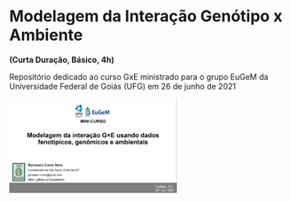 # Modelagem da Interação Genótipo x Ambiente

**(Curta Duração, Básico, 4h)**

Repositório dedicado ao curso GxE ministrado para o grupo EuGeM da Universidade Federal de Goiás (UFG) em 26 de junho de 2021

<img align="center" src="/fig/Curso_capa.png" width="60%" height="60%">
